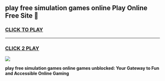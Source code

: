 
## play free simulation games online Play Online Free Site 👋
<h3>
<a href="https://download.freeplayer.one?title=play_free_simulation_games_online&ref=21F">CLICK TO PLAY</a></h3>
<hr>

<h3>
<a href="https://download.freeplayer.one?title=play_free_simulation_games_online&ref=21F">CLICK 2 PLAY</a>
  
</h3>

<a href="https://download.freeplayer.one?title=play_free_simulation_games_online&ref=21F"><img src="https://cdnb.artstation.com/p/assets/images/images/032/539/853/original/anto-thomas-button-gif.gif"></a>


**play free simulation games online games unblocked: Your Gateway to Fun and Accessible Online Gaming**
